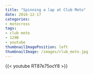 ```yaml
---
title: "Spinning a lap at Club Moto"
date: 2016-12-17
categories:
- motocross
tags:
- club moto
- 129B
- youtube
thumbnailImagePosition: left
thumbnailImage: /images/club_moto.jpg
---
```


{{< youtube RT87e75ocY8 >}}
